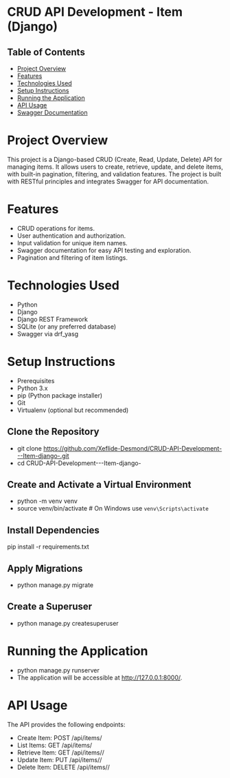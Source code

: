 # CRUD API Development - Item (Django)
## Table of Contents
- [Project Overview](#project-overview)
- [Features](#features)
- [Technologies Used]()
- [Setup Instructions]()
- [Running the Application]()
- [API Usage]()
- [Swagger Documentation]()

# Project Overview
This project is a Django-based CRUD (Create, Read, Update, Delete) API for managing items. It allows users to create, retrieve, update, and delete items, with built-in pagination, filtering, and validation features. The project is built with RESTful principles and integrates Swagger for API documentation.

# Features
- CRUD operations for items.
- User authentication and authorization.
- Input validation for unique item names.
- Swagger documentation for easy API testing and exploration.
- Pagination and filtering of item listings.

# Technologies Used
- Python
- Django
- Django REST Framework
- SQLite (or any preferred database)
- Swagger via drf_yasg

# Setup Instructions
- Prerequisites
- Python 3.x
- pip (Python package installer)
- Git
- Virtualenv (optional but recommended)

## Clone the Repository
- git clone https://github.com/Xeflide-Desmond/CRUD-API-Development---Item-django-.git
- cd CRUD-API-Development---Item-django-

## Create and Activate a Virtual Environment
- python -m venv venv
- source venv/bin/activate  # On Windows use `venv\Scripts\activate`

## Install Dependencies
pip install -r requirements.txt

## Apply Migrations
- python manage.py migrate

## Create a Superuser
- python manage.py createsuperuser

# Running the Application
- python manage.py runserver
- The application will be accessible at http://127.0.0.1:8000/.

# API Usage
The API provides the following endpoints:

- Create Item: POST /api/items/
- List Items: GET /api/items/
- Retrieve Item: GET /api/items/<id>/
- Update Item: PUT /api/items/<id>/
- Delete Item: DELETE /api/items/<id>/
